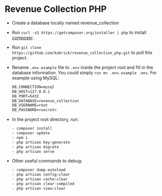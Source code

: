 # Revenue Collection PHP

-   Create a database locally named revenue_collection
-   Run `curl -sS https://getcomposer.org/installer | php` to install [composer](https://getcomposer.org/download/).
-   Run `git clone https://github.com/kabrick/revenue_collection_php.git` to pull this project.
-   Rename `.env.example` file to `.env` inside the project root and fill in the database information. You could simply `run mv .env.example .env`. For example using MySQL:

    ```txt
    DB_CONNECTION=mysql
    DB_HOST=127.0.0.1
    DB_PORT=5432
    DB_DATABASE=revenue_collection
    DB_USERNAME=root
    DB_PASSWORD=<secret>
    ```

-   In the project root directory, run:

    ```txt
    - composer install
    - composer update
    - npm i
    - php artisan key:generate
    - php artisan migrate
    - php artisan serve
    ```

-   Other useful commands to debug:

    ```txt
    - composer dump-autoload
    - php artisan config:clear
    - php artisan cache:clear
    - php artisan clear-compiled
    - php artisan view:clear
    ```
